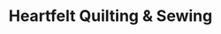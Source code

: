 ---
title: "Heartfelt Quilting & Sewing"
url: /winter-haven/heartfelt-quilting-und-sewing/
shop: Nähzubehör
---